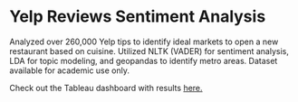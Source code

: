 # Yelp Reviews Sentiment Analysis
Analyzed over 260,000 Yelp tips to identify ideal markets to open a new restaurant based on cuisine.
Utilized NLTK (VADER) for sentiment analysis, LDA for topic modeling, and geopandas to identify metro areas.
Dataset available for academic use only.

Check out the Tableau dashboard with results [here.](https://public.tableau.com/views/YelpTipsSentimentanalysisofcuisinesacrossU_S_metroareas/Dashboard1?:language=en-US&:sid=&:redirect=auth&:display_count=n&:origin=viz_share_link)
